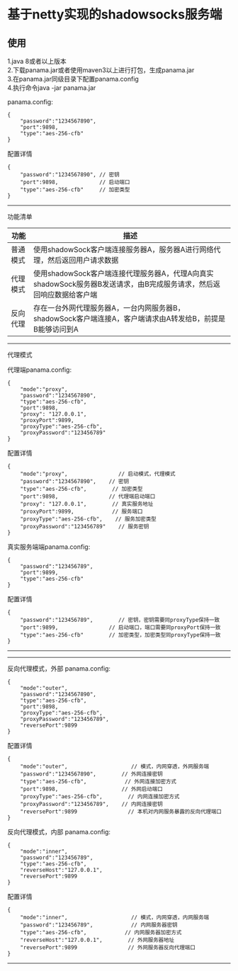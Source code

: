 基于netty实现的shadowsocks服务端
====

使用
---
1.java 8或者以上版本<br>
2.下载panama.jar或者使用maven3以上进行打包，生成panama.jar<br>
3.在panama.jar同级目录下配置panama.config<br>
4.执行命令java -jar panama.jar<br>

panama.config:
```
{
    "password":"1234567890",
    "port":9898,
    "type":"aes-256-cfb"
}
```

配置详情
```
{
    "password":"1234567890", // 密钥
    "port":9898,             // 启动端口
    "type":"aes-256-cfb"     // 加密类型
}
```
---
功能清单

功能 | 描述
---- | ----
普通模式 | 使用shadowSock客户端连接服务器A，服务器A进行网络代理，然后返回用户请求数据
代理模式 | 使用shadowSock客户端连接代理服务器A，代理A向真实shadowSock服务器B发送请求，由B完成服务请求，然后返回响应数据给客户端
反向代理 | 存在一台外网代理服务器A，一台内网服务器B，shadowSock客户端连接A，客户端请求由A转发给B，前提是B能够访问到A


---
代理模式 

代理端panama.config:
```
{
    "mode":"proxy",
    "password":"1234567890",
    "type":"aes-256-cfb",
    "port":9898,
    "proxy": "127.0.0.1",
    "proxyPort":9899,
    "proxyType":"aes-256-cfb",
    "proxyPassword":"123456789"
}
```

配置详情
```
{
    "mode":"proxy",                // 启动模式，代理模式
    "password":"1234567890",    // 密钥
    "type":"aes-256-cfb",        // 加密类型
    "port":9898,                // 代理端启动端口
    "proxy": "127.0.0.1",        // 真实服务地址
    "proxyPort":9899,            // 服务端口
    "proxyType":"aes-256-cfb",    // 服务加密类型
    "proxyPassword":"123456789"    // 服务密钥
}
```

真实服务端端panama.config:
```
{
    "password":"123456789",
    "port":9899,
    "type":"aes-256-cfb"
}
```

配置详情
```
{
    "password":"123456789",        // 密钥，密钥需要同proxyType保持一致
    "port":9899,                // 启动端口，端口需要同proxyPort保持一致
    "type":"aes-256-cfb"        // 加密类型，加密类型同proxyType保持一致
}
```
---

---
反向代理模式，外部 panama.config:
```
{
    "mode":"outer",
    "password":"1234567890",
    "type":"aes-256-cfb",
    "port":9898,
    "proxyType":"aes-256-cfb",
    "proxyPassword":"123456789",
    "reversePort":9899
}
```

配置详情
```
{
    "mode":"outer",                    // 模式，内网穿透，外网服务端
    "password":"1234567890",        // 外网连接密钥
    "type":"aes-256-cfb",            // 外网连接加密方式
    "port":9898,                    // 外网启动端口
    "proxyType":"aes-256-cfb",        // 内网连接加密方式
    "proxyPassword":"123456789",    // 内网连接密钥
    "reversePort":9899                // 本机对内网服务暴露的反向代理端口
}
```

反向代理模式，内部 panama.config:
```
{
    "mode":"inner",
    "password":"123456789",
    "type":"aes-256-cfb",
    "reverseHost":"127.0.0.1",
    "reversePort":9899
}
```

配置详情
```
{
    "mode":"inner",                    // 模式，内网穿透，内网服务端
    "password":"123456789",            // 内网服务器密钥
    "type":"aes-256-cfb",            // 内网服务器加密方式
    "reverseHost":"127.0.0.1",        // 外网服务器地址
    "reversePort":9899                // 外网服务器反向代理端口
}
```
---

